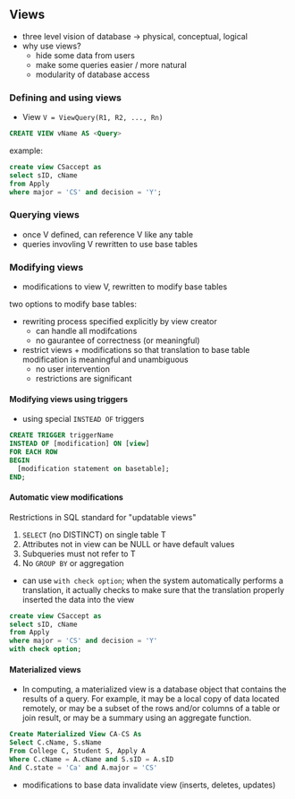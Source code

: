 ## Views
- three level vision of database -> physical, conceptual, logical
- why use views?
  - hide some data from users
  - make some queries easier / more natural
  - modularity of database access
  
### Defining and using views
- View ```V = ViewQuery(R1, R2, ..., Rn)```

```sql
CREATE VIEW vName AS <Query>
```
example:
```sql
create view CSaccept as 
select sID, cName
from Apply
where major = 'CS' and decision = 'Y';
```

### Querying views
- once V defined, can reference V like any table
- queries invovling V rewritten to use base tables

### Modifying views
- modifications to view V, rewritten to modify base tables

two options to modify base tables:
- rewriting process specified explicitly by view creator
  - can handle all modifcations
  - no gaurantee of correctness (or meaningful)
- restrict views + modifications so that translation to base table modification is meaningful and unambiguous
  - no user intervention
  - restrictions are significant
  
#### Modifying views using triggers
-  using special ```INSTEAD OF``` triggers
  
```sql
CREATE TRIGGER triggerName
INSTEAD OF [modification] ON [view]
FOR EACH ROW
BEGIN
  [modification statement on basetable];
END;
  ```
#### Automatic view modifications
Restrictions in SQL standard for "updatable views"
1. ```SELECT``` (no DISTINCT) on single table T
2. Attributes not in view can be NULL or have default values
3. Subqueries must not refer to T
4. No ```GROUP BY``` or aggregation

- can use ```with check option```; when the system automatically performs a translation, it actually checks to make sure that the translation properly inserted the data into the view
```sql
create view CSaccept as 
select sID, cName
from Apply
where major = 'CS' and decision = 'Y'
with check option;
```

#### Materialized views
- In computing, a materialized view is a database object that contains the results of a query. For example, it may be a local copy of data located remotely, or may be a subset of the rows and/or columns of a table or join result, or may be a summary using an aggregate function.

```sql
Create Materialized View CA-CS As
Select C.cName, S.sName
From College C, Student S, Apply A
Where C.cName = A.cName and S.sID = A.sID
And C.state = 'Ca' and A.major = 'CS'
```
- modifications to base data invalidate view (inserts, deletes, updates)
